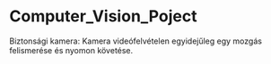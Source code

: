 # Computer_Vision_Poject
Biztonsági kamera: Kamera videófelvételen egyidejűleg egy mozgás felismerése és nyomon követése.

